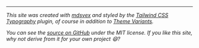 ---

*This site was created with [mdsvex](https://mdsvex.com/) and styled by the [Tailwind CSS Typography](https://github.com/tailwindlabs/tailwindcss-typography) plugin, of course in addition to [Theme Variants](https://github.com/JakeNavith/tailwindcss-theme-variants).*

*You can see the [source on GitHub](https://github.com/JakeNavith/tailwindcss-theme-variants/tree/main/site) under the MIT license. If you like this site, why not derive from it for your own project 😄?*
